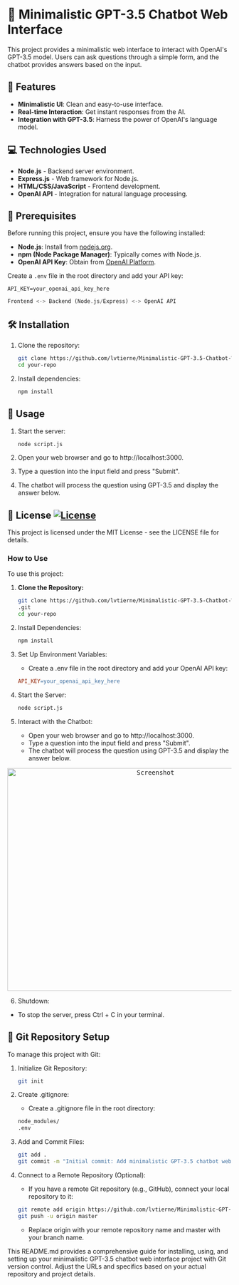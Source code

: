 # 🤖 Minimalistic GPT-3.5 Chatbot Web Interface

This project provides a minimalistic web interface to interact with OpenAI's GPT-3.5 model. Users can ask questions through a simple form, and the chatbot provides answers based on the input.

## 🚀 Features

- **Minimalistic UI**: Clean and easy-to-use interface.
- **Real-time Interaction**: Get instant responses from the AI.
- **Integration with GPT-3.5**: Harness the power of OpenAI's language model.

## 💻 Technologies Used

- **Node.js** - Backend server environment.
- **Express.js** - Web framework for Node.js.
- **HTML/CSS/JavaScript** - Frontend development.
- **OpenAI API** - Integration for natural language processing.

## 🔧 Prerequisites

Before running this project, ensure you have the following installed:

- **Node.js**: Install from [nodejs.org](https://nodejs.org/).
- **npm (Node Package Manager)**: Typically comes with Node.js.
- **OpenAI API Key**: Obtain from [OpenAI Platform](https://platform.openai.com/).

Create a `.env` file in the root directory and add your API key:

```plaintext
API_KEY=your_openai_api_key_here
```


   ```rust
   Frontend <-> Backend (Node.js/Express) <-> OpenAI API
   ```
## 🛠️ Installation

1. Clone the repository:
   
   ```bash
   git clone https://github.com/lvtierne/Minimalistic-GPT-3.5-Chatbot-Web-Interface.git
   cd your-repo
   ```
   
2. Install dependencies:

   ```bash
   npm install
   ```
   
## 🚀 Usage
1. Start the server:

   ```bash
   node script.js
   ```
   
2. Open your web browser and go to http://localhost:3000. 
3. Type a question into the input field and press "Submit".
4. The chatbot will process the question using GPT-3.5 and display the answer below.

## 📝 License [![License](https://img.shields.io/github/license/lvtierne/Minimalistic-GPT-3.5-Chatbot-Web-Interface)](https://github.com/lvtierne/Minimalistic-GPT-3.5-Chatbot-Web-Interface/blob/main/LICENSE)

This project is licensed under the MIT License - see the LICENSE file for details.

### How to Use

To use this project:
1. **Clone the Repository:**
   
   ```bash
   git clone https://github.com/lvtierne/Minimalistic-GPT-3.5-Chatbot-Web-Interface.git
   .git
   cd your-repo
   ```
   
2. Install Dependencies:
   
   ```bash
   npm install
   ```
   
3. Set Up Environment Variables:
   - Create a .env file in the root directory and add your OpenAI API key:
  
   ```makefile
   API_KEY=your_openai_api_key_here
   ```
   
4. Start the Server:
   
   ```bash
   node script.js
   ```
   
5. Interact with the Chatbot:
   - Open your web browser and go to http://localhost:3000.
   - Type a question into the input field and press "Submit".
   - The chatbot will process the question using GPT-3.5 and display the answer below.
     
<p align="center">
  <kbd>
    <img src="https://github.com/lvtierne/Minimalistic-GPT-3.5-Chatbot-Web-Interface/assets/136281319/0eee296d-1fb8-419d-bfb2-9f511238fc3b" alt="Screenshot" width="650" height="500">
  </kbd>
</p>

6. Shutdown:
- To stop the server, press Ctrl + C in your terminal.

## 📂 Git Repository Setup
To manage this project with Git:

1. Initialize Git Repository:
   
   ```bash
   git init
   ```

2. Create .gitignore:
   - Create a .gitignore file in the root directory:
   
   ```bash
   node_modules/
   .env
   ```
   
3. Add and Commit Files:
   
   ```bash
   git add .
   git commit -m "Initial commit: Add minimalistic GPT-3.5 chatbot web interface"
   ```
   
4. Connect to a Remote Repository (Optional):
   - If you have a remote Git repository (e.g., GitHub), connect your local repository to it:

   ```bash
   git remote add origin https://github.com/lvtierne/Minimalistic-GPT-3.5-Chatbot-Web-Interface.git
   git push -u origin master
   ```

   - Replace origin with your remote repository name and master with your branch name.

This README.md provides a comprehensive guide for installing, using, and setting up your minimalistic GPT-3.5 chatbot web interface project with Git version control. Adjust the URLs and specifics based on your actual repository and project details.





   
